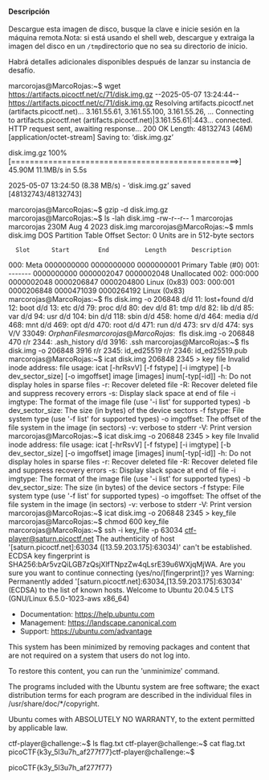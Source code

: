 #### Descripción

Descargue esta imagen de disco, busque la clave e inicie sesión en la máquina remota.Nota: si está usando el shell web, descargue y extraiga la imagen del disco en un `/tmp`directorio que no sea su directorio de inicio.

Habrá detalles adicionales disponibles después de lanzar su instancia de desafío.

marcorojas@MarcoRojas:~$ wget https://artifacts.picoctf.net/c/71/disk.img.gz
--2025-05-07 13:24:44--  https://artifacts.picoctf.net/c/71/disk.img.gz
Resolving artifacts.picoctf.net (artifacts.picoctf.net)... 3.161.55.61, 3.161.55.100, 3.161.55.26, ...
Connecting to artifacts.picoctf.net (artifacts.picoctf.net)|3.161.55.61|:443... connected.
HTTP request sent, awaiting response... 200 OK
Length: 48132743 (46M) [application/octet-stream]
Saving to: ‘disk.img.gz’

disk.img.gz                   100%[=================================================>]  45.90M  11.1MB/s    in 5.5s

2025-05-07 13:24:50 (8.38 MB/s) - ‘disk.img.gz’ saved [48132743/48132743]

marcorojas@MarcoRojas:~$ gzip -d disk.img.gz
marcorojas@MarcoRojas:~$ ls -lah disk.img
-rw-r--r-- 1 marcorojas marcorojas 230M Aug  4  2023 disk.img
marcorojas@MarcoRojas:~$ mmls disk.img
DOS Partition Table
Offset Sector: 0
Units are in 512-byte sectors

      Slot      Start        End          Length       Description
000:  Meta      0000000000   0000000000   0000000001   Primary Table (#0)
001:  -------   0000000000   0000002047   0000002048   Unallocated
002:  000:000   0000002048   0000206847   0000204800   Linux (0x83)
003:  000:001   0000206848   0000471039   0000264192   Linux (0x83)
marcorojas@MarcoRojas:~$ fls disk.img -o 206848
d/d 11: lost+found
d/d 12: boot
d/d 13: etc
d/d 79: proc
d/d 80: dev
d/d 81: tmp
d/d 82: lib
d/d 85: var
d/d 94: usr
d/d 104:        bin
d/d 118:        sbin
d/d 458:        home
d/d 464:        media
d/d 468:        mnt
d/d 469:        opt
d/d 470:        root
d/d 471:        run
d/d 473:        srv
d/d 474:        sys
V/V 33049:      $OrphanFiles
marcorojas@MarcoRojas:~$ fls disk.img -o 206848 470
r/r 2344:       .ash_history
d/d 3916:       .ssh
marcorojas@MarcoRojas:~$ fls disk.img -o 206848 3916
r/r 2345:       id_ed25519
r/r 2346:       id_ed25519.pub
marcorojas@MarcoRojas:~$ icat disk.img 206848 2345 > key file
Invalid inode address: file
usage: icat [-hrRsvV] [-f fstype] [-i imgtype] [-b dev_sector_size] [-o imgoffset] image [images] inum[-typ[-id]]
        -h: Do not display holes in sparse files
        -r: Recover deleted file
        -R: Recover deleted file and suppress recovery errors
        -s: Display slack space at end of file
        -i imgtype: The format of the image file (use '-i list' for supported types)
        -b dev_sector_size: The size (in bytes) of the device sectors
        -f fstype: File system type (use '-f list' for supported types)
        -o imgoffset: The offset of the file system in the image (in sectors)
        -v: verbose to stderr
        -V: Print version
marcorojas@MarcoRojas:~$ icat disk.img -o 206848 2345 > key file
Invalid inode address: file
usage: icat [-hrRsvV] [-f fstype] [-i imgtype] [-b dev_sector_size] [-o imgoffset] image [images] inum[-typ[-id]]
        -h: Do not display holes in sparse files
        -r: Recover deleted file
        -R: Recover deleted file and suppress recovery errors
        -s: Display slack space at end of file
        -i imgtype: The format of the image file (use '-i list' for supported types)
        -b dev_sector_size: The size (in bytes) of the device sectors
        -f fstype: File system type (use '-f list' for supported types)
        -o imgoffset: The offset of the file system in the image (in sectors)
        -v: verbose to stderr
        -V: Print version
marcorojas@MarcoRojas:~$ icat disk.img -o 206848 2345 > key_file
marcorojas@MarcoRojas:~$ chmod 600 key_file
marcorojas@MarcoRojas:~$ ssh -i key_file -p 63034 ctf-player@saturn.picoctf.net
The authenticity of host '[saturn.picoctf.net]:63034 ([13.59.203.175]:63034)' can't be established.
ECDSA key fingerprint is SHA256:bAr5vzQiLGB7zQsjXlfTNpzZw4qLsrE39u6WXjqMjWA.
Are you sure you want to continue connecting (yes/no/[fingerprint])? yes
Warning: Permanently added '[saturn.picoctf.net]:63034,[13.59.203.175]:63034' (ECDSA) to the list of known hosts.
Welcome to Ubuntu 20.04.5 LTS (GNU/Linux 6.5.0-1023-aws x86_64)

 * Documentation:  https://help.ubuntu.com
 * Management:     https://landscape.canonical.com
 * Support:        https://ubuntu.com/advantage

This system has been minimized by removing packages and content that are
not required on a system that users do not log into.

To restore this content, you can run the 'unminimize' command.

The programs included with the Ubuntu system are free software;
the exact distribution terms for each program are described in the
individual files in /usr/share/doc/*/copyright.

Ubuntu comes with ABSOLUTELY NO WARRANTY, to the extent permitted by
applicable law.

ctf-player@challenge:~$ ls
flag.txt
ctf-player@challenge:~$ cat flag.txt
picoCTF{k3y_5l3u7h_af277f77}ctf-player@challenge:~$


picoCTF{k3y_5l3u7h_af277f77} 

